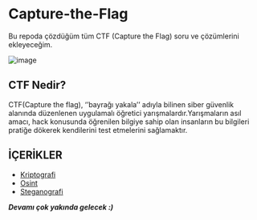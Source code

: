 # Capture-the-Flag

Bu repoda çözdüğüm tüm CTF (Capture the Flag) soru ve çözümlerini ekleyeceğim.

![image](https://github.com/dgylayse/Capture-The-Flag/assets/113933812/bfb7b123-fb81-4ba0-9537-62fc1075b383)

## CTF Nedir?

CTF(Capture the flag), ‘’bayrağı yakala’’ adıyla bilinen siber güvenlik alanında düzenlenen uygulamalı öğretici yarışmalardır.Yarışmaların asıl amacı, hack konusunda öğrenilen bilgiye sahip olan insanların bu bilgileri pratiğe dökerek kendilerini test etmelerini sağlamaktır.

## İÇERİKLER

- [Kriptografi](https://github.com/dgylayse/Capture-The-Flag/blob/main/Categories/Kriptografi.md)
- [Osint](https://github.com/dgylayse/Capture-The-Flag/blob/main/Categories/Osint.md)
- [Steganografi](https://github.com/dgylayse/Capture-The-Flag/blob/main/Categories/Steganografi.md)

***Devamı çok yakında gelecek :)***
